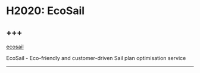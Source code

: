 # **H2020: EcoSail**

+++
---
[ecosail](./images/ecosail.jpg)


EcoSail - Eco-friendly and customer-driven Sail plan optimisation service


***

